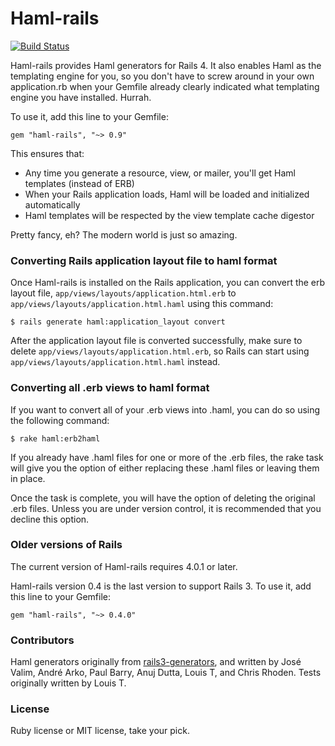 # Haml-rails
[![Build Status](https://travis-ci.org/indirect/haml-rails.svg)](https://travis-ci.org/indirect/haml-rails)

Haml-rails provides Haml generators for Rails 4. It also enables Haml as the templating engine for you, so you don't have to screw around in your own application.rb when your Gemfile already clearly indicated what templating engine you have installed. Hurrah.

To use it, add this line to your Gemfile:

    gem "haml-rails", "~> 0.9"

This ensures that:

  * Any time you generate a resource, view, or mailer, you'll get Haml templates (instead of ERB)
  * When your Rails application loads, Haml will be loaded and initialized automatically
  * Haml templates will be respected by the view template cache digestor

Pretty fancy, eh? The modern world is just so amazing.

### Converting Rails application layout file to haml format

Once Haml-rails is installed on the Rails application,
you can convert the erb layout file, `app/views/layouts/application.html.erb`
to `app/views/layouts/application.html.haml` using this command:

    $ rails generate haml:application_layout convert

After the application layout file is converted successfully,
make sure to delete `app/views/layouts/application.html.erb`, so Rails can
start using `app/views/layouts/application.html.haml` instead.

### Converting all .erb views to haml format

If you want to convert all of your .erb views into .haml, you can do so using the following command:

    $ rake haml:erb2haml

If you already have .haml files for one or more of the .erb files, the rake task will give you the option of either
replacing these .haml files or leaving them in place.

Once the task is complete, you will have the option of deleting the original .erb files. Unless you are under
version control, it is recommended that you decline this option.

### Older versions of Rails

The current version of Haml-rails requires 4.0.1 or later.

Haml-rails version 0.4 is the last version to support Rails 3. To use it, add this line to your Gemfile:

    gem "haml-rails", "~> 0.4.0"

### Contributors

Haml generators originally from [rails3-generators](http://github.com/indirect/rails3-generators), and written by José Valim, André Arko, Paul Barry, Anuj Dutta, Louis T, and Chris Rhoden. Tests originally written by Louis T.

### License

Ruby license or MIT license, take your pick.
